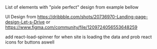 List of elements with "pixle perfect" design from example bellow

UI Design from https://dribbble.com/shots/20736970-Landing-page-design-Let-s-Drive or https://www.figma.com/community/file/1209724056553648259

add react-load-spinner for when site is loading the data
and prob react icons for buttons aswell